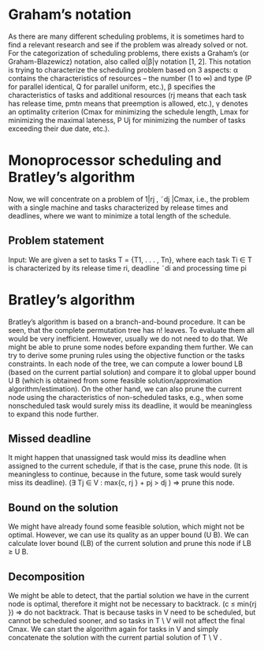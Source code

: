 # Graham’s notation
As there are many different scheduling problems, it is sometimes hard to find a relevant research and see
if the problem was already solved or not. For the categorization of scheduling problems, there exists a
Graham’s (or Graham-Blazewicz) notation, also called α|β|γ notation [1, 2]. This notation is trying to
characterize the scheduling problem based on 3 aspects:
α contains the characteristics of resources – the number (1 to ∞) and type (P for parallel identical,
Q for parallel uniform, etc.),
β specifies the characteristics of tasks and additional resources (rj means that each task has release
time, pmtn means that preemption is allowed, etc.),
γ denotes an optimality criterion (Cmax for minimizing the schedule length, Lmax for minimizing the
maximal lateness, P Uj for minimizing the number of tasks exceeding their due date, etc.).

# Monoprocessor scheduling and Bratley’s algorithm
Now, we will concentrate on a problem of 1|rj , ˜dj |Cmax, i.e., the problem with a single machine and tasks
characterized by release times and deadlines, where we want to minimize a total length of the schedule.
## Problem statement
Input: We are given a set to tasks T = {T1, . . . , Tn}, where each task Ti ∈ T is characterized by its
release time ri, deadline ˜di and processing time pi

# Bratley’s algorithm
Bratley’s algorithm is based on a branch-and-bound procedure.
It can be seen, that the complete permutation tree has n! leaves. To evaluate them all would be very
inefficient. However, usually we do not need to do that. We might be able to prune some nodes before
expanding them further.
We can try to derive some pruning rules using the objective function or the tasks constraints. In
each node of the tree, we can compute a lower bound LB (based on the current partial solution) and
compare it to global upper bound U B (which is obtained from some feasible solution/approximation
algorithm/estimation). On the other hand, we can also prune the current node using the characteristics
of non-scheduled tasks, e.g., when some nonscheduled task would surely miss its deadline, it would be
meaningless to expand this node further.
## Missed deadline
It might happen that unassigned task would miss its deadline when assigned to the current schedule,
if that is the case, prune this node. (It is meaningless to continue, because in the future, some task
would surely miss its deadline).
(∃ Tj ∈ V : max{c, rj } + pj > dj ) ⇒ prune this node. 
## Bound on the solution
We might have already found some feasible solution, which might not be optimal. However, we
can use its quality as an upper bound (U B). We can calculate lover bound (LB) of the current
solution and prune this node if LB ≥ U B.
## Decomposition
We might be able to detect, that the partial solution we have in the current node is optimal,
therefore it might not be necessary to backtrack.
(c ≤ min{rj }) ⇒ do not backtrack. 
That is because tasks in V need to be scheduled, but cannot be scheduled sooner, and so tasks in
T \ V will not affect the final Cmax. We can start the algorithm again for tasks in V and simply
concatenate the solution with the current partial solution of T \ V .
